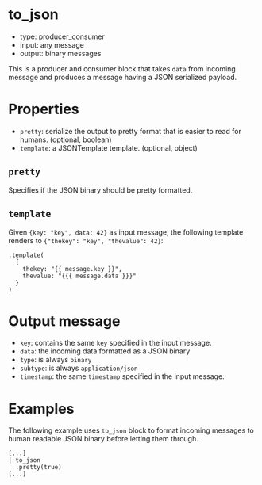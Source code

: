 # to_json

* type: producer_consumer
* input: any message
* output: binary messages

This is a producer and consumer block that takes `data` from incoming message
and produces a message having a JSON serialized payload.

# Properties

* `pretty`: serialize the output to pretty format that is easier to read for humans. (optional, boolean)
* `template`: a JSONTemplate template. (optional, object)

## `pretty`

Specifies if the JSON binary should be pretty formatted.

## `template`

Given `{key: "key", data: 42}` as input message, the following template renders to
`{"thekey": "key", "thevalue": 42}`:

```
.template(
  {
    thekey: "{{ message.key }}",
    thevalue: "{{{ message.data }}}"
  }
)
```

# Output message

* `key`: contains the same `key` specified in the input message.
* `data`: the incoming data formatted as a JSON binary
* `type`: is always `binary`
* `subtype`: is always `application/json`
* `timestamp`: the same `timestamp` specified in the input message.

# Examples

The following example uses `to_json` block to format incoming messages to human readable JSON binary
before letting them through.

```
[...]
| to_json
  .pretty(true)
[...]
```
